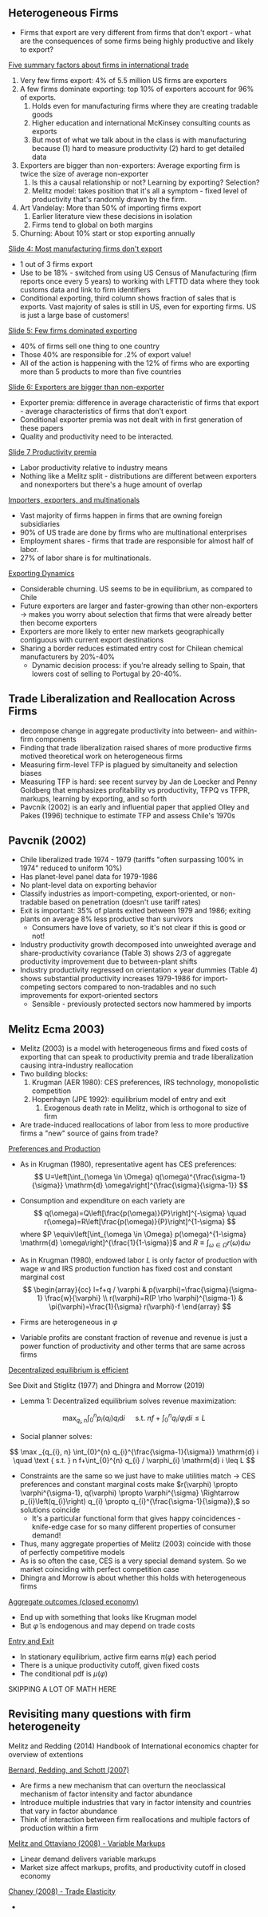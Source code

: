 ## Heterogeneous Firms

* Firms that export are very different from firms that don't export - what are the consequences of some firms being highly productive and likely to export? 

<u>Five summary factors about firms in international trade</u>

1. Very few firms export: $4 \%$ of 5.5 million US firms are exporters
2. A few firms dominate exporting: top $10 \%$ of exporters account for $96 \%$ of exports. 
   1. Holds even for manufacturing firms where they are creating tradable goods 
   2. Higher education and international McKinsey consulting counts as exports
   3. But most of what we talk about in the class is with manufacturing because (1) hard to measure productivity (2) hard to get detailed data
3. Exporters are bigger than non-exporters: Average exporting firm is twice the size of average non-exporter
   1. Is this a causal relationship or not? Learning by exporting? Selection?
   2. Melitz model: takes position that it's all a symptom - fixed level of productivity that's randomly drawn by the firm. 
4. Art Vandelay: More than $50 \%$ of importing firms export 
   1. Earlier literature view these decisions in isolation
   2. Firms tend to global on both margins
5. Churning: About $10 \%$ start or stop exporting annually

<u>Slide 4: Most manufacturing firms don't export</u>

* 1 out of 3 firms export
* Use to be 18% - switched from using US Census of Manufacturing (firm reports once every 5 years) to working with LFTTD data where they took customs data and link to firm identifiers
* Conditional exporting, third column shows fraction of sales that is exports. Vast majority of sales is still in US, even for exporting firms. US is just a large base of customers!

<u>Slide 5: Few firms dominated exporting</u>

* 40% of firms sell one thing to one country
* Those 40% are responsible for .2% of export value!
* All of the action is happening with the 12% of firms who are exporting more than 5 products to more than five countries

<u>Slide 6: Exporters are bigger than non-exporter</u>

* Exporter premia: difference in average characteristic of firms that export - average characteristics of firms that don't export
* Conditional exporter premia was not dealt with in first generation of these papers
* Quality and productivity need to be interacted. 

<u>Slide 7 Productivity premia</u>

* Labor productivity relative to industry means
* Nothing like a Melitz split - distributions are different between exporters and nonexporters but there's a huge amount of overlap

<u>Importers, exporters, and multinationals</u>

* Vast majority of firms happen in firms that are owning foreign subsidiaries 
* 90% of US trade are done by firms who are multinational enterprises 
* Employment shares - firms that trade are responsible for almost half of labor. 
* 27% of labor share is for multinationals. 

<u>Exporting Dynamics</u>

* Considerable churning. US seems to be in equilibrium, as compared to Chile
* Future exporters are larger and faster-growing than other non-exporters &rightarrow; makes you worry about selection that firms that were already better then become exporters
* Exporters are more likely to enter new markets geographically contiguous with current export destinations
* Sharing a border reduces estimated entry cost for Chilean chemical manufacturers by 20%-40%
  * Dynamic decision process: if you're already selling to Spain, that lowers cost of selling to Portugal by 20-40%. 

## Trade Liberalization and Reallocation Across Firms

* decompose change in aggregate productivity into between- and within-firm components
* Finding that trade liberalization raised shares of more productive
  firms motived theoretical work on heterogeneous firms
* Measuring firm-level TFP is plagued by simultaneity and selection biases
* Measuring TFP is hard: see recent survey by Jan de Loecker and Penny Goldberg that emphasizes profitability vs productivity, TFPQ vs TFPR, markups, learning by exporting, and so forth
* Pavcnik (2002) is an early and influential paper that applied Olley and Pakes (1996) technique to estimate TFP and assess Chile's 1970s



## Pavcnik (2002)

* Chile liberalized trade 1974 - 1979 (tariffs "often surpassing 100% in 1974" reduced to uniform 10%)
* Has planet-level panel data for 1979-1986
* No plant-level data on exporting behavior
* Classify industries as import-competing, export-oriented, or non-tradable based on penetration (doesn't use tariff rates)
* Exit is important: 35% of plants exited between 1979 and 1986; exiting plants on average 8% less productive than survivors
  * Consumers have love of variety, so it's not clear if this is good or not!
* Industry productivity growth decomposed into unweighted average and share-productivity covariance (Table 3) shows 2/3 of aggregate productivity improvement due to between-plant shifts
* Industry productivity regressed on orientation $\times$ year dummies (Table 4) shows substantial productivity increases 1979-1986 for import-competing sectors compared to non-tradables and no such improvements for export-oriented sectors 
  * Sensible - previously protected sectors now hammered by imports 

## Melitz  Ecma 2003)

* Melitz (2003) is a model with heterogeneous firms and fixed costs
  of exporting that can speak to productivity premia and trade liberalization causing intra-industry reallocation
* Two building blocks:
  1. Krugman (AER 1980): CES preferences, IRS technology,
     monopolistic competition
  2. Hopenhayn (JPE 1992): equilibrium model of entry and exit
     1. Exogenous death rate in Melitz, which is orthogonal to size of firm
* Are trade-induced reallocations of labor from less to more productive firms a "new" source of gains from trade?

<u>Preferences and Production</u>

* As in Krugman $(1980),$ representative agent has CES preferences:
  $$
  U=\left[\int_{\omega \in \Omega} q(\omega)^{\frac{\sigma-1}{\sigma}} \mathrm{d} \omega\right]^{\frac{\sigma}{\sigma-1}}
  $$

* Consumption and expenditure on each variety are
  $$
  q(\omega)=Q\left[\frac{p(\omega)}{P}\right]^{-\sigma} \quad r(\omega)=R\left[\frac{p(\omega)}{P}\right]^{1-\sigma}
  $$
  where $P \equiv\left[\int_{\omega \in \Omega} p(\omega)^{1-\sigma} \mathrm{d} \omega\right]^{\frac{1}{1-\sigma}}$ and $R \equiv \int_{\omega \in \Omega} r(\omega) \mathrm{d} \omega$

* As in Krugman $(1980),$ endowed labor $L$ is only factor of production
  with wage $w$ and IRS production function has fixed cost and constant
  marginal cost
  $$
  \begin{array}{cc}
  l=f+q / \varphi & p(\varphi)=\frac{\sigma}{\sigma-1} \frac{w}{\varphi} \\
  r(\varphi)=R(P \rho \varphi)^{\sigma-1} & \pi(\varphi)=\frac{1}{\sigma} r(\varphi)-f
  \end{array}
  $$

* Firms are heterogeneous in $\varphi$ 

* Variable profits are constant fraction of revenue and revenue is just a power function of productivity and other terms that are same across firms

<u>Decentralized equilibrium is efficient</u>

See Dixit and Stiglitz (1977) and Dhingra and Morrow (2019)

* Lemma 1: Decentralized equilibrium solves revenue maximization:

$$
\max _{q_{i}, n} \int_{0}^{n} p_{i}\left(q_{i}\right) q_{i} \mathrm{d} i \quad \text { s.t. } n f+\int_{0}^{n} q_{i} / \varphi_{i} \mathrm{d} i \leq L
$$
* Social planner solves:

$$
\max _{q_{i}, n} \int_{0}^{n} q_{i}^{\frac{\sigma-1}{\sigma}} \mathrm{d} i \quad \text { s.t. } n f+\int_{0}^{n} q_{i} / \varphi_{i} \mathrm{d} i \leq L
$$
- Constraints are the same so we just have to make utilities match &rightarrow; CES preferences and constant marginal costs make $r(\varphi) \propto \varphi^{\sigma-1}, q(\varphi) \propto \varphi^{\sigma} \Rightarrow p_{i}\left(q_{i}\right) q_{i} \propto q_{i}^{\frac{\sigma-1}{\sigma}},$ so solutions coincide
  - It's a particular functional form that gives happy coincidences - knife-edge case for so many different properties of consumer demand!
- Thus, many aggregate properties of Melitz (2003) coincide with
those of perfectly competitive models
- As is so often the case, CES is a very special demand system. So we market coinciding with perfect competition case
- Dhingra and Morrow is about whether this holds with heterogeneous firms 

<u>Aggregate outcomes (closed economy)</u>

* End up with something that looks like Krugman model
* But $\tilde{\varphi}$ is endogenous and may depend on trade costs

<u>Entry and Exit</u>

* In stationary equilibrium, active firm earns $\pi(\varphi)$ each period
* There is a unique productivity cutoff, given fixed costs
* The conditional pdf is $\mu(\varphi)$ 

SKIPPING A LOT OF MATH HERE



## Revisiting many questions with firm heterogeneity

Melitz and Redding (2014) Handbook of International economics chapter for overview of extentions

<u>Bernard, Redding, and Schott (2007)</u>

* Are firms a new mechanism that can overturn the neoclassical mechanism of factor intensity and factor abundance
* Introduce multiple industries that vary in factor intensity and countries that vary in factor abundance 
* Think of interaction between firm reallocations and multiple factors of production within a firm

<u>Melitz and Ottaviano (2008) - Variable Markups</u>

* Linear demand delivers variable markups 
* Market size affect markups, profits, and productivity cutoff in closed economy 

<u>Chaney (2008) - Trade Elasticity</u>

* 